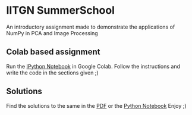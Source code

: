 # **IITGN SummerSchool**
An introductory assignment made to demonstrate the applications of NumPy in PCA and Image Processing

## **Colab based assignment**
Run the [IPython Notebook](IITGN_SS_Week1_Questions.ipynb) in Google Colab. Follow the instructions and write the code in the sections given ;)

## **Solutions**
Find the solutions to the same in the [PDF](iitgn-ss-solutions.pdf) or the [Python Notebook](IITGN_SS_Solutions.ipynb)
Enjoy ;)
